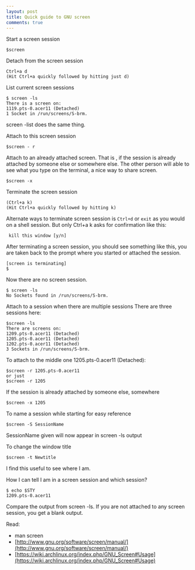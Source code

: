 ```yaml
---
layout: post
title: Quick guide to GNU screen
comments: true
---
```

Start a screen session

    $screen

Detach from the screen session

    Ctrl+a d
    (Hit Ctrl+a quickly followed by hitting just d)

List current screen sessions

    $ screen -ls
    There is a screen on:
    1119.pts-0.acer11 (Detached)
    1 Socket in /run/screens/S-brm.

screen -list does the same thing.

Attach to this screen session

    $screen - r

Attach to an already attached screen. That is , if the session is already attached by someone else or somewhere else. The other person will able to see what you type on the terminal, a nice way to share screen.

    $screen -x

Terminate the screen session

    (Ctrl+a k)
    (Hit Ctrl+a quickly followed by hitting k)

Alternate ways to terminate screen session is `Ctrl+d` or `exit` as you would on a shell session. But only Ctrl+a k asks for confirmation like this:

     kill this window [y/n]

After terminating a screen session, you should see something like this, you are taken back to the prompt where you started or attached the session.

    [screen is terminating]
    $

Now there are no screen session.

    $ screen -ls
    No Sockets found in /run/screens/S-brm.

Attach to a session when there are multiple sessions
There are three sessions here:

    $screen -ls
    There are screens on:
    1209.pts-0.acer11 (Detached)
    1205.pts-0.acer11 (Detached)
    1202.pts-0.acer11 (Detached)
    3 Sockets in /run/screens/S-brm.

To attach to the middle one 1205.pts-0.acer11 (Detached):

    $screen -r 1205.pts-0.acer11
    or just
    $screen -r 1205

If the session is already attached by someone else, somewhere

    $screen -x 1205

To name a session while starting for easy reference

    $screen -S SessionName

SessionName given will now appear in screen -ls output

To change the window title

    $screen -t Newtitle

I find this useful to see where I am.

How I can tell I am in a screen session and which session?

    $ echo $STY
    1209.pts-0.acer11

Compare the output from screen -ls. If you are not attached to any screen session, you get a blank output.

Read:
* man screen
* [http://www.gnu.org/software/screen/manual/](http://www.gnu.org/software/screen/manual/)
* [https://wiki.archlinux.org/index.php/GNU_Screen#Usage](https://wiki.archlinux.org/index.php/GNU_Screen#Usage)
